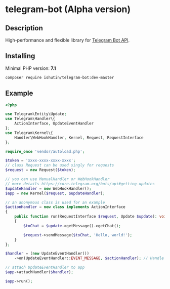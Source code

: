 # telegram-bot (Alpha version)

## Description

High-performance and flexible library for [Telegram Bot API](https://core.telegram.org/bots/api).


## Installing

Minimal PHP version: **7.1**


```bash
composer require ishutin/telegram-bot:dev-master
```


## Example

```php
<?php

use Telegram\Entity\Update;
use Telegram\Handler\{
    ActionInterface, UpdateEventHandler
};
use Telegram\Kernel\{
    Handler\WebHookHandler, Kernel, Request, RequestInterface
};

require_once 'vendor/autoload.php';

$token = 'xxxx-xxxx-xxxx-xxxx';
// class Request can be used singly for requests
$request = new Request($token);

// you can use ManualHandler or WebHookHandler
// more details https://core.telegram.org/bots/api#getting-updates
$updateHandler = new WebHookHandler();
$app = new Kernel($request, $updateHandler);

// an anonymous class is used for an example
$actionHandler = new class implements ActionInterface
{
    public function run(RequestInterface $request, Update $update): void
    {
        $toChat = $update->getMessage()->getChat();

        $request->sendMessage($toChat, 'Hello, world!');
    }
};

$handler = (new UpdateEventHandler())
    ->on(UpdateEventHandler::EVENT_MESSAGE, $actionHandler); // Handle all messages

// attach UpdateEventHandler to app
$app->attachHandler($handler);

$app->run();

```
